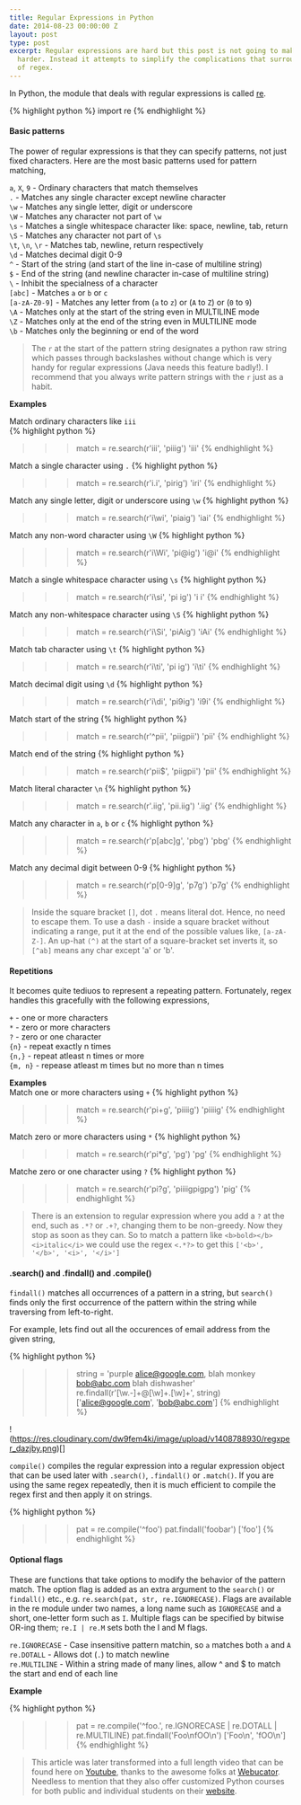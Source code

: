```yaml
---
title: Regular Expressions in Python
date: 2014-08-23 00:00:00 Z
layout: post
type: post
excerpt: Regular expressions are hard but this post is not going to make them appear
  harder. Instead it attempts to simplify the complications that surround the world
  of regex.
---
```


In Python, the module that deals with regular expressions is called [re](https://docs.python.org/2/library/re.html).

{% highlight python %}
import re
{% endhighlight %}

#### Basic patterns

The power of regular expressions is that they can specify patterns, not just fixed characters. Here are the most basic patterns used for pattern matching,

`a`, `X`, `9` - Ordinary characters that match themselves  
`.` - Matches any single character except newline character  
`\w` - Matches any single letter, digit or underscore  
`\W` - Matches any character not part of `\w`  
`\s` - Matches a single whitespace character like: space, newline, tab, return  
`\S` - Matches any character not part of `\s`  
`\t`, `\n`, `\r` - Matches tab, newline, return respectively  
`\d` - Matches decimal digit 0-9  
`^` - Start of the string (and start of the line in-case of multiline string)  
`$` - End of the string (and newline character in-case of multiline string)  
`\` - Inhibit the specialness of a character  
`[abc]` - Matches `a` or `b` or `c`  
`[a-zA-Z0-9]` - Matches any letter from (`a` to `z`) or (`A` to `Z`) or (`0` to `9`)  
`\A` - Matches only at the start of the string even in MULTILINE mode  
`\Z` - Matches only at the end of the string even in MULTILINE mode  
`\b` - Matches only the beginning or end of the word  

> The `r` at the start of the pattern string designates a python raw string which passes through backslashes without change which is very handy for regular expressions (Java needs this feature badly!). I recommend that you always write pattern strings with the `r` just as a habit.

**Examples**  

Match ordinary characters like `iii`  
{% highlight python %}
>>> match = re.search(r'iii', 'piiig')
'iii'
{% endhighlight %}

Match a single character using `.`
{% highlight python %}
>>> match = re.search(r'i.i', 'pirig')
'iri'
{% endhighlight %}

Match any single letter, digit or underscore using `\w`
{% highlight python %}
>>> match = re.search(r'i\wi', 'piaig')
'iai'
{% endhighlight %}

Match any non-word character using `\W`
{% highlight python %}
>>> match = re.search(r'i\Wi', 'pi@ig')
'i@i'
{% endhighlight %}

Match a single whitespace character using `\s`
{% highlight python %}
>>> match = re.search(r'i\si', 'pi ig')
'i i'
{% endhighlight %}

Match any non-whitespace character using `\S`
{% highlight python %}
>>> match = re.search(r'i\Si', 'piAig')
'iAi'
{% endhighlight %}

Match tab character using `\t`
{% highlight python %}
>>> match = re.search(r'i\ti', 'pi   ig')
'i\ti'
{% endhighlight %}

Match decimal digit using `\d`
{% highlight python %}
>>> match = re.search(r'i\di', 'pi9ig')
'i9i'
{% endhighlight %}

Match start of the string
{% highlight python %}
>>> match = re.search(r'^pii', 'piigpii')
'pii'
{% endhighlight %}

Match end of the string
{% highlight python %}
>>> match = re.search(r'pii$', 'piigpii')
'pii'
{% endhighlight %}

Match literal character `\n`
{% highlight python %}
>>> match = re.search(r'\.iig', 'pii.iig')
'.iig'
{% endhighlight %}

Match any character in `a`, `b` or `c`
{% highlight python %}
>>> match = re.search(r'p[abc]g', 'pbg')
'pbg'
{% endhighlight %}

Match any decimal digit between 0-9
{% highlight python %}
>>> match = re.search(r'p[0-9]g', 'p7g')
'p7g'
{% endhighlight %}

> Inside the square bracket `[]`, dot `.` means literal dot. Hence, no need to escape them. To use a dash `-` inside a square bracket
without indicating a range, put it at the end of the possible values like, `[a-zA-Z-]`. An up-hat `(^)` at the start of a square-bracket set inverts it, so `[^ab]` means any char except 'a' or 'b'.

#### Repetitions

It becomes quite tediuos to represent a repeating pattern. Fortunately, regex handles this gracefully with the following
expressions,

`+` - one or more characters  
`*` - zero or more characters  
`?` - zero or one character  
`{n}` - repeat exactly n times  
`{n,}` - repeat atleast n times or more  
`{m, n}` - repease atleast m times but no more than n times  

**Examples**  
Match one or more characters using `+`
{% highlight python %}
>>> match = re.search(r'pi+g', 'piiiig')
'piiiig'
{% endhighlight %}  

Match zero or more characters using `*`
{% highlight python %}
>>> match = re.search(r'pi*g', 'pg')
'pg'
{% endhighlight %}

Matche zero or one character using `?`
{% highlight python %}
>>> match = re.search(r'pi?g', 'piiiigpigpg')
'pig'
{% endhighlight %}

> There is an extension to regular expression where you add a `?` at the end, such as `.*?` or `.+?`, changing them to be non-greedy. Now they stop as soon as they can. So to match a pattern like `<b>bold></b><i>italic</i>` we could use the regex `<.*?>` to get this `['<b>', '</b>', '<i>', '</i>']`

#### .search() and .findall() and .compile()

`findall()` matches all occurrences of a pattern in a string, but `search()` finds only the first occurrence of the pattern within the string while traversing from left-to-right.

For example, lets find out all the occurences of email address from the given string,

{% highlight python %}
>>> string = 'purple alice@google.com, blah monkey bob@abc.com blah dishwasher'
>>> re.findall(r'[\w.-]+@[\w]+\.[\w]+', string)
['alice@google.com', 'bob@abc.com']
{% endhighlight %}

!(https://res.cloudinary.com/dw9fem4ki/image/upload/v1408788930/regxper_dazjby.png)[]

`compile()` compiles the regular expression into a regular expression object that can be used later with `.search()`, `.findall()` or `.match()`. If you are using the same regex repeatedly, then it is much efficient to compile the regex first and then apply it on strings.

{% highlight python %}
>>> pat = re.compile('^foo')
>>> pat.findall('foobar')
['foo']
{% endhighlight %}

#### Optional flags

These are functions that take options to modify the behavior of the pattern match. The option flag is added as an extra argument to the `search()` or `findall()` etc., e.g. `re.search(pat, str, re.IGNORECASE)`. Flags are available in the re module under two names, a long name such as `IGNORECASE` and a short, one-letter form such as `I`. Multiple flags can be specified by bitwise OR-ing them; `re.I | re.M` sets both the I and M flags.

`re.IGNORECASE` - Case insensitive pattern matchin, so `a` matches both `a` and `A`  
`re.DOTALL` - Allows dot (`.`) to match newline  
`re.MULTILINE` - Within a string made of many lines, allow ^ and $ to match the start and end of each line  

**Example**  

{% highlight python %}
>>> pat = re.compile('^foo.', re.IGNORECASE | re.DOTALL | re.MULTILINE)
>>> pat.findall('Foo\nfOO\n')
['Foo\n', 'fOO\n']
{% endhighlight %}


> This article was later transformed into a full length video that can be found here on [Youtube](https://www.youtube.com/watch?v=K28U0HvkIG8), thanks
to the awesome folks at [Webucator](https://www.webucator.com/). Needless to mention that they also offer customized
Python courses for both public and individual students on their [website](https://www.webucator.com/programming/python.cfm).
